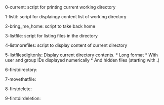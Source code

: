 0-current: 	 script for printing current working directory

1-listit: 	 script for displaingy content list of working directory

2-bring_me_home: script to take back home

3-listfile:	 script for listing files in the directory

4-listmorefiles: script to  display content of current directory

5-listfilesdigitonly: Display current directory contents.
	* Long format
	* With user and group IDs displayed numerically
	* And hidden files (starting with .)

6-firstdirectory:

7-movethatfile:

8-firstdelete:

9-firstdirdeletion:
